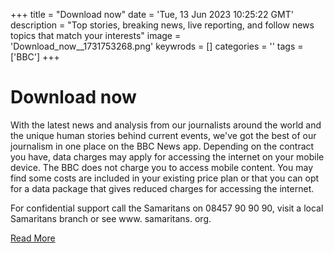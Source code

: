+++
title = "Download now"
date = 'Tue, 13 Jun 2023 10:25:22 GMT'
description = "Top stories, breaking news, live reporting, and follow news topics that match your interests"
image = 'Download_now__1731753268.png'
keywrods =  []
categories = ''
tags = ['BBC']
+++

# Download now

With the latest news and analysis from our journalists around the world and the unique human stories behind current events, we<bb>'ve got the best of our journalism in one place on the BBC News app.
Depending on the contract you have, data charges may apply for accessing the internet on your mobile device.
The BBC does not charge you to access mobile content.
You may find some costs are included in your existing price plan or that you can opt for a data package that gives reduced charges for accessing the internet.

For confidential support call the Samaritans on 08457 90 90 90, visit a local Samaritans branch or see www.
samaritans.
org.


[Read More](https://www.bbc.co.uk/news/10628994)
